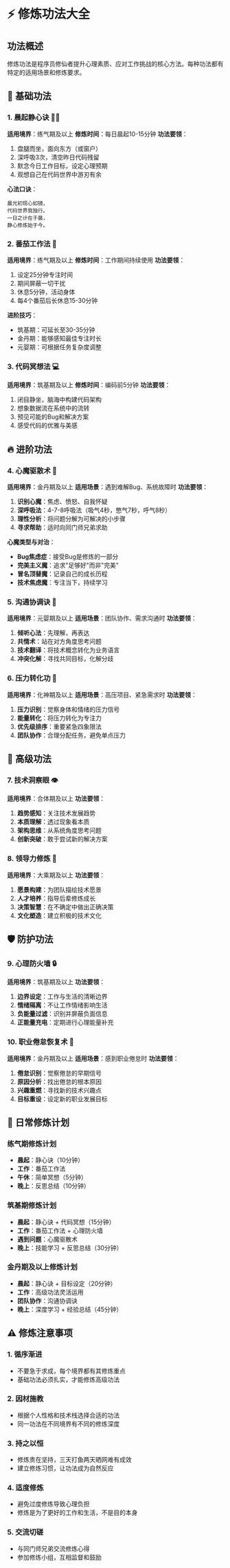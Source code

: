 # ⚡ 修炼功法大全

## 功法概述

修炼功法是程序员修仙者提升心理素质、应对工作挑战的核心方法。每种功法都有特定的适用场景和修炼要求。

## 🌅 基础功法

### 1. 晨起静心诀 🧘‍♂️
**适用境界**：练气期及以上
**修炼时间**：每日晨起10-15分钟
**功法要领**：
1. 盘腿而坐，面向东方（或窗户）
2. 深呼吸3次，清空昨日代码残留
3. 默念今日工作目标，设定心理预期
4. 观想自己在代码世界中游刃有余

**心法口诀**：
```
晨光初现心如镜，
代码世界我独行。
一日之计在于晨，
静心修炼始于今。
```

### 2. 番茄工作法 🍅
**适用境界**：练气期及以上
**修炼时间**：工作期间持续使用
**功法要领**：
1. 设定25分钟专注时间
2. 期间屏蔽一切干扰
3. 休息5分钟，活动身体
4. 每4个番茄后长休息15-30分钟

**进阶技巧**：
- 筑基期：可延长至30-35分钟
- 金丹期：能够感知最佳专注时长
- 元婴期：可根据任务复杂度调整

### 3. 代码冥想法 💻
**适用境界**：筑基期及以上
**修炼时间**：编码前5分钟
**功法要领**：
1. 闭目静坐，脑海中构建代码架构
2. 想象数据流在系统中的流转
3. 预见可能的Bug和解决方案
4. 感受代码的优雅与美感

## 🔥 进阶功法

### 4. 心魔驱散术 👹
**适用境界**：金丹期及以上
**适用场景**：遇到难解Bug、系统故障时
**功法要领**：
1. **识别心魔**：焦虑、愤怒、自我怀疑
2. **深呼吸法**：4-7-8呼吸法（吸气4秒，憋气7秒，呼气8秒）
3. **理性分析**：将问题分解为可解决的小步骤
4. **寻求帮助**：适时向同门师兄弟求助

**心魔类型与对治**：
- **Bug焦虑症**：接受Bug是修炼的一部分
- **完美主义魔**：追求"足够好"而非"完美"
- **冒名顶替魔**：记录自己的成长历程
- **技术焦虑魔**：专注当下，持续学习

### 5. 沟通协调诀 🤝
**适用境界**：元婴期及以上
**适用场景**：团队协作、需求沟通时
**功法要领**：
1. **倾听心法**：先理解，再表达
2. **共情术**：站在对方角度思考问题
3. **技术翻译**：将技术概念转化为业务语言
4. **冲突化解**：寻找共同目标，化解分歧

### 6. 压力转化功 💪
**适用境界**：化神期及以上
**适用场景**：高压项目、紧急需求时
**功法要领**：
1. **压力识别**：觉察身体和情绪的压力信号
2. **能量转化**：将压力转化为专注力
3. **优先级排序**：重要紧急四象限法
4. **团队协作**：合理分配任务，避免单点压力

## 🌟 高级功法

### 7. 技术洞察眼 👁️
**适用境界**：合体期及以上
**功法要领**：
1. **趋势感知**：关注技术发展趋势
2. **本质理解**：透过现象看本质
3. **架构思维**：从系统角度思考问题
4. **创新突破**：敢于尝试新的解决方案

### 8. 领导力修炼 👑
**适用境界**：大乘期及以上
**功法要领**：
1. **愿景构建**：为团队描绘技术愿景
2. **人才培养**：指导后辈修炼成长
3. **决策智慧**：在不确定中做出正确决策
4. **文化塑造**：建立积极的技术文化

## 🛡️ 防护功法

### 9. 心理防火墙 🔒
**适用境界**：筑基期及以上
**功法要领**：
1. **边界设定**：工作与生活的清晰边界
2. **情绪隔离**：不让工作情绪影响生活
3. **负能量过滤**：识别并屏蔽负面信息
4. **正能量充电**：定期进行心理能量补充

### 10. 职业倦怠恢复术 🔄
**适用境界**：金丹期及以上
**适用场景**：感到职业倦怠时
**功法要领**：
1. **倦怠识别**：觉察倦怠的早期信号
2. **原因分析**：找出倦怠的根本原因
3. **兴趣重燃**：寻找新的技术兴趣点
4. **目标重设**：设定新的职业发展目标

## 📅 日常修炼计划

### 练气期修炼计划
- **晨起**：静心诀（10分钟）
- **工作**：番茄工作法
- **午休**：简单冥想（5分钟）
- **晚上**：反思总结（10分钟）

### 筑基期修炼计划
- **晨起**：静心诀 + 代码冥想（15分钟）
- **工作**：番茄工作法 + 心理防火墙
- **遇到问题**：心魔驱散术
- **晚上**：技能学习 + 反思总结（30分钟）

### 金丹期及以上修炼计划
- **晨起**：静心诀 + 目标设定（20分钟）
- **工作**：高级功法灵活运用
- **团队协作**：沟通协调诀
- **晚上**：深度学习 + 经验总结（45分钟）

## ⚠️ 修炼注意事项

### 1. 循序渐进
- 不要急于求成，每个境界都有其修炼重点
- 基础功法必须扎实，才能修炼高级功法

### 2. 因材施教
- 根据个人性格和技术栈选择合适的功法
- 同一功法在不同境界有不同的修炼深度

### 3. 持之以恒
- 修炼贵在坚持，三天打鱼两天晒网难有成效
- 建立修炼习惯，让功法成为自然反应

### 4. 适度修炼
- 避免过度修炼导致心理负担
- 修炼是为了更好的工作和生活，不是目的本身

### 5. 交流切磋
- 与同门师兄弟交流修炼心得
- 参加修炼小组，互相监督和鼓励
